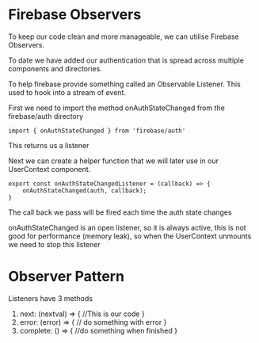 # Firebase Observers

To keep our code clean and more manageable, we can utilise Firebase Observers.

To date we have added our authentication that is spread across multiple components and directories.

To help firebase provide something called an Observable Listener. This used to hook into a stream of event.

First we need to import the method onAuthStateChanged from the firebase/auth directory

`import { onAuthStateChanged } from 'firebase/auth'`

This returns us a listener

Next we can create a helper function that we will later use in our UserContext component.

```
export const onAuthStateChangedListener = (callback) => {
    onAuthStateChanged(auth, callback);
}
```

The call back we pass will be fired each time the auth state changes

onAuthStateChanged is an open listener, so it is always active, this is not good for performance (memory leak), so when the UserContext unmounts we need to stop this listener

# Observer Pattern

Listeners have 3 methods

1. next: (nextval) => { //This is our code }
2. error: (error) => { // do something with error }
3. complete: () => { //do something when finished }
